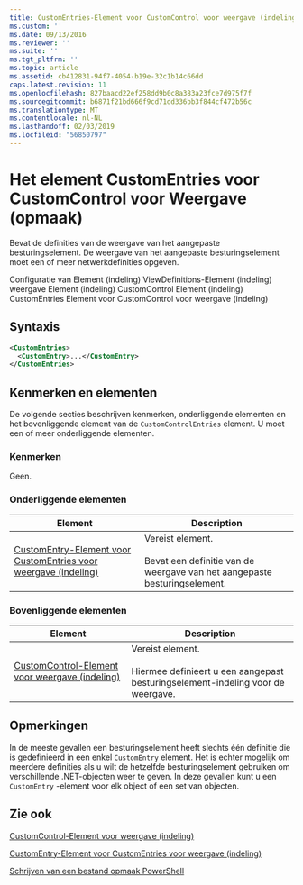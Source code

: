 ```yaml
---
title: CustomEntries-Element voor CustomControl voor weergave (indeling) | Microsoft Docs
ms.custom: ''
ms.date: 09/13/2016
ms.reviewer: ''
ms.suite: ''
ms.tgt_pltfrm: ''
ms.topic: article
ms.assetid: cb412831-94f7-4054-b19e-32c1b14c66dd
caps.latest.revision: 11
ms.openlocfilehash: 827baacd22ef258dd9b0c8a383a23fce7d975f7f
ms.sourcegitcommit: b6871f21bd666f9cd71dd336bb3f844cf472b56c
ms.translationtype: MT
ms.contentlocale: nl-NL
ms.lasthandoff: 02/03/2019
ms.locfileid: "56850797"
---
```

# <a name="customentries-element-for-customcontrol-for-view-format"></a>Het element CustomEntries voor CustomControl voor Weergave (opmaak)

Bevat de definities van de weergave van het aangepaste besturingselement. De weergave van het aangepaste besturingselement moet een of meer netwerkdefinities opgeven.

Configuratie van Element (indeling) ViewDefinitions-Element (indeling) weergave Element (indeling) CustomControl Element (indeling) CustomEntries Element voor CustomControl voor weergave (indeling)

## <a name="syntax"></a>Syntaxis

```xml
<CustomEntries>
  <CustomEntry>...</CustomEntry>
</CustomEntries>
```

## <a name="attributes-and-elements"></a>Kenmerken en elementen

De volgende secties beschrijven kenmerken, onderliggende elementen en het bovenliggende element van de `CustomControlEntries` element. U moet een of meer onderliggende elementen.

### <a name="attributes"></a>Kenmerken

Geen.

### <a name="child-elements"></a>Onderliggende elementen

|Element|Description|
|-------------|-----------------|
|[CustomEntry-Element voor CustomEntries voor weergave (indeling)](./customentry-element-for-customentries-for-customcontrol-for-view-format.md)|Vereist element.<br /><br /> Bevat een definitie van de weergave van het aangepaste besturingselement.|

### <a name="parent-elements"></a>Bovenliggende elementen

|Element|Description|
|-------------|-----------------|
|[CustomControl-Element voor weergave (indeling)](./customcontrol-element-for-view-format.md)|Vereist element.<br /><br /> Hiermee definieert u een aangepast besturingselement-indeling voor de weergave.|

## <a name="remarks"></a>Opmerkingen

In de meeste gevallen een besturingselement heeft slechts één definitie die is gedefinieerd in een enkel `CustomEntry` element. Het is echter mogelijk om meerdere definities als u wilt de hetzelfde besturingselement gebruiken om verschillende .NET-objecten weer te geven. In deze gevallen kunt u een `CustomEntry` -element voor elk object of een set van objecten.

## <a name="see-also"></a>Zie ook

[CustomControl-Element voor weergave (indeling)](./customcontrol-element-for-view-format.md)

[CustomEntry-Element voor CustomEntries voor weergave (indeling)](./customentry-element-for-customentries-for-customcontrol-for-view-format.md)

[Schrijven van een bestand opmaak PowerShell](./writing-a-powershell-formatting-file.md)
